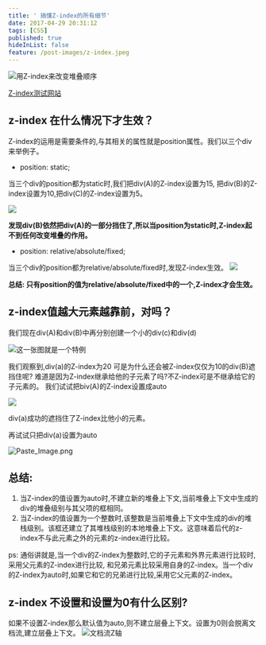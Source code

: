 ```yaml
---
title: ' 搞懂Z-index的所有细节'
date: 2017-04-29 20:31:12
tags: [CSS]
published: true
hideInList: false
feature: /post-images/z-index.jpeg
---
```

![用Z-index来改变堆叠顺序](http://upload-images.jianshu.io/upload_images/4337988-72fc3279283f3d96.png?imageMogr2/auto-orient/strip%7CimageView2/2/w/1240)

[Z-index测试网站](http://www.cssmojo.com/extras/everything_you_always_wanted_to_know_about_z-index_but_were_afraid_to_ask/)
## z-index 在什么情况下才生效？
Z-index的运用是需要条件的,与其相关的属性就是position属性。我们以三个div来举例子。

- position: static;

当三个div的position都为static时,我们把div(A)的Z-index设置为15, 把div(B)的Z-index设置为10,把div(C)的Z-index设置为5。

![](http://upload-images.jianshu.io/upload_images/4337988-dc45d7a26386344b.png?imageMogr2/auto-orient/strip%7CimageView2/2/w/1240)

**发现div(B)依然把div(A)的一部分挡住了,所以当position为static时,Z-index起不到任何改变堆叠的作用。**

- position: relative/absolute/fixed;

当三个div的position都为relative/absolute/fixed时,发现Z-index生效。
![](http://upload-images.jianshu.io/upload_images/4337988-b3b78915180bd5e3.png?imageMogr2/auto-orient/strip%7CimageView2/2/w/1240)

**总结: 只有position的值为relative/absolute/fixed中的一个,Z-index才会生效。**

## z-index值越大元素越靠前，对吗？
我们现在div(A)和div(B)中再分别创建一个小的div(c)和div(d)

![这一张图就是一个特例](http://upload-images.jianshu.io/upload_images/4337988-8330fa3e640fe19e.png?imageMogr2/auto-orient/strip%7CimageView2/2/w/1240)

我们观察到,div(a)的Z-index为20 可是为什么还会被Z-index仅仅为10的div(B)遮挡住呢?
难道是因为Z-index继承给他的子元素了吗?不Z-index可是不继承给它的子元素的。
我们试试把biv(A)的Z-index设置成auto

![](http://upload-images.jianshu.io/upload_images/4337988-e92ccbadb3ad1561.png?imageMogr2/auto-orient/strip%7CimageView2/2/w/1240)

div(a)成功的遮挡住了Z-index比他小的元素。

再试试只把div(a)设置为auto

![Paste_Image.png](http://upload-images.jianshu.io/upload_images/4337988-e4724db7e354c034.png?imageMogr2/auto-orient/strip%7CimageView2/2/w/1240)

## 总结: 
1. 当Z-index的值设置为auto时,不建立新的堆叠上下文,当前堆叠上下文中生成的div的堆叠级别与其父项的框相同。
2. 当Z-index的值设置为一个整数时,该整数是当前堆叠上下文中生成的div的堆栈级别。该框还建立了其堆栈级别的本地堆叠上下文。这意味着后代的z-index不与此元素之外的元素的z-index进行比较。

ps: 通俗讲就是,当一个div的Z-index为整数时,它的子元素和外界元素进行比较时,采用父元素的Z-index进行比较, 和兄弟元素比较采用自身的Z-index。当一个div的Z-index为auto时,如果它和它的兄弟进行比较,采用它父元素的Z-index。

## z-index 不设置和设置为0有什么区别?

如果不设置Z-index那么默认值为auto,则不建立层叠上下文。设置为0则会脱离文档流,建立层叠上下文。
![文档流Z轴](http://upload-images.jianshu.io/upload_images/4337988-da32ea3f63d9b3c2.png?imageMogr2/auto-orient/strip%7CimageView2/2/w/1240)